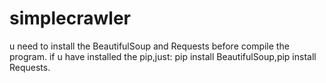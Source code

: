 # simplecrawler
u need to install the BeautifulSoup and Requests before compile the program.
if u have installed the pip,just: pip install BeautifulSoup,pip install Requests.
